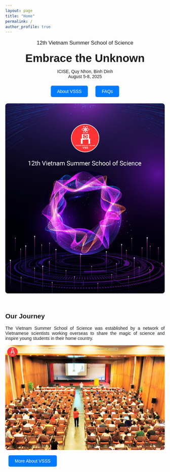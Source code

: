 ```yaml
---
layout: page
title: "Home"
permalink: /
author_profile: true
---
```


<style>
  .home-container {
    text-align: center;
    font-family: sans-serif;
  }
  .main-heading {
    font-size: 2.5em;
    text-align: center;
    margin-top: 0.5em;
    margin-bottom: 0.2em;
  }
  .sub-heading {
    font-size: 1.2em;
    margin-bottom: 0.5em;
  }
  .date-location {
    margin-bottom: 1.5em;
  }
  .nav-button {
    display: inline-block;
    padding: 10px 20px;
    margin: 0 10px 20px 10px;
    background-color: #007bff;
    color: white;
    text-decoration: none;
    border-radius: 5px;
    border: none;
    cursor: pointer;
    font-size: 1em;
  }
  .nav-button:hover {
    background-color: #0056b3;
  }
  .home-image {
    max-width: 100%;
    height: auto;
    border-radius: 8px;
    margin-bottom: 2em;
  }
  .section {
    margin: 2em 0;
    text-align: justify;
  }
  .section img {
     max-width: 100%;
     height: auto;
     border-radius: 8px;
  }
  .section-button {
     margin-top: 1em;
  }
  .section ul {
     list-style-position: inside;
     text-align: justify;
     margin-bottom: 1.5em;
  }
  .section li {
     margin-bottom: 0.75em;
  }
  .numbered-list {
     list-style: none;          /* Remove default numbering */
     counter-reset: my-counter; /* Initialize a counter */
}
.numbered-list li::before {
     counter-increment: my-counter; /* Increment the counter for each list item */
     content: "(" counter(my-counter) ") "; /* Display the counter with parentheses */
     margin-right: 5px;      /* Add some space after the number */
     margin-bottom: 1.5em
}
</style>


<div class="home-container">

  <p class="sub-heading">
     12th Vietnam Summer School of Science
    </p>
  <h1 class="main-heading">
     Embrace the Unknown
    </h1>
  <p class="date-location">
     ICISE, Quy Nhon, Binh Dinh<br>August 5-8, 2025
    </p>

  <div>
    <a href="/about-us/VSSS/" class="nav-button">About VSSS</a>
    <a href="/others/faqs/" class="nav-button">FAQs</a>
  </div>

  <img src="/_pages/home/home.jpg" alt="12th Vietnam Summer School of Science" class="home-image">

  <div class="section">
    <h2>
         Our Journey
        </h2>
    <p>
         The Vietnam Summer School of Science was established by a network of Vietnamese scientists working overseas to share the magic of science and inspire young students in their home country.
        </p>
    <img src="/_pages/home/ourjourney.jpeg" alt="Students and lecturers at a past VSSS event">
    <div class="section-button">
        <a href="/about-us/VSSS/" class="nav-button">More About VSSS</a>
    </div>
</div>

